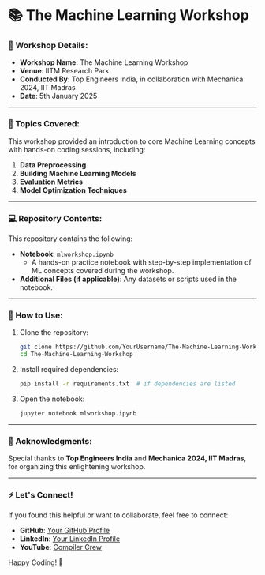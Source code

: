 
# 📚 The Machine Learning Workshop

### 🏫 Workshop Details:
- **Workshop Name**: The Machine Learning Workshop  
- **Venue**: IITM Research Park  
- **Conducted By**: Top Engineers India, in collaboration with Mechanica 2024, IIT Madras  
- **Date**: 5th January 2025  

---

### 🧠 Topics Covered:
This workshop provided an introduction to core Machine Learning concepts with hands-on coding sessions, including:
1. **Data Preprocessing**  
2. **Building Machine Learning Models**  
3. **Evaluation Metrics**  
4. **Model Optimization Techniques**  

---

### 💻 Repository Contents:
This repository contains the following:
- **Notebook**: `mlworkshop.ipynb`  
  - A hands-on practice notebook with step-by-step implementation of ML concepts covered during the workshop.
- **Additional Files (if applicable)**: Any datasets or scripts used in the notebook.

---

### 🔧 How to Use:
1. Clone the repository:  
   ```bash
   git clone https://github.com/YourUsername/The-Machine-Learning-Workshop.git
   cd The-Machine-Learning-Workshop
   ```
2. Install required dependencies:  
   ```bash
   pip install -r requirements.txt  # if dependencies are listed
   ```
3. Open the notebook:  
   ```bash
   jupyter notebook mlworkshop.ipynb
   ```

---

### 🌟 Acknowledgments:
Special thanks to **Top Engineers India** and **Mechanica 2024, IIT Madras**, for organizing this enlightening workshop.

---

### ⚡ Let's Connect!
If you found this helpful or want to collaborate, feel free to connect:
- **GitHub**: [Your GitHub Profile](https://github.com/YourUsername)  
- **LinkedIn**: [Your LinkedIn Profile](https://www.linkedin.com/in/YourUsername)  
- **YouTube**: [Compiler Crew](https://www.youtube.com/@compilercrew)  

Happy Coding! 🚀
